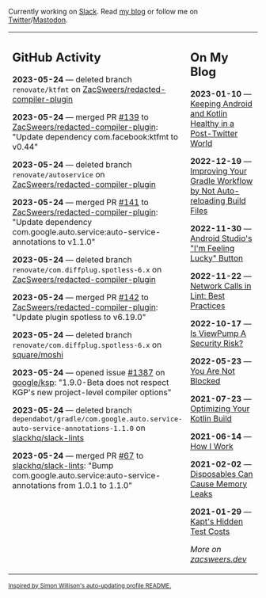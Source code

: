 Currently working on [Slack](https://slack.com/). Read [my blog](https://zacsweers.dev/) or follow me on [Twitter](https://twitter.com/ZacSweers)/[Mastodon](https://hachyderm.io/@ZacSweers).

<table><tr><td valign="top" width="60%">

## GitHub Activity
<!-- githubActivity starts -->
**2023-05-24** — deleted branch `renovate/ktfmt` on [ZacSweers/redacted-compiler-plugin](https://github.com/ZacSweers/redacted-compiler-plugin)

**2023-05-24** — merged PR [#139](https://github.com/ZacSweers/redacted-compiler-plugin/pull/139) to [ZacSweers/redacted-compiler-plugin](https://github.com/ZacSweers/redacted-compiler-plugin): "Update dependency com.facebook:ktfmt to v0.44"

**2023-05-24** — deleted branch `renovate/autoservice` on [ZacSweers/redacted-compiler-plugin](https://github.com/ZacSweers/redacted-compiler-plugin)

**2023-05-24** — merged PR [#141](https://github.com/ZacSweers/redacted-compiler-plugin/pull/141) to [ZacSweers/redacted-compiler-plugin](https://github.com/ZacSweers/redacted-compiler-plugin): "Update dependency com.google.auto.service:auto-service-annotations to v1.1.0"

**2023-05-24** — deleted branch `renovate/com.diffplug.spotless-6.x` on [ZacSweers/redacted-compiler-plugin](https://github.com/ZacSweers/redacted-compiler-plugin)

**2023-05-24** — merged PR [#142](https://github.com/ZacSweers/redacted-compiler-plugin/pull/142) to [ZacSweers/redacted-compiler-plugin](https://github.com/ZacSweers/redacted-compiler-plugin): "Update plugin spotless to v6.19.0"

**2023-05-24** — deleted branch `renovate/com.diffplug.spotless-6.x` on [square/moshi](https://github.com/square/moshi)

**2023-05-24** — opened issue [#1387](https://github.com/google/ksp/issues/1387) on [google/ksp](https://github.com/google/ksp): "1.9.0-Beta does not respect KGP's new project-level compiler options"

**2023-05-24** — deleted branch `dependabot/gradle/com.google.auto.service-auto-service-annotations-1.1.0` on [slackhq/slack-lints](https://github.com/slackhq/slack-lints)

**2023-05-24** — merged PR [#67](https://github.com/slackhq/slack-lints/pull/67) to [slackhq/slack-lints](https://github.com/slackhq/slack-lints): "Bump com.google.auto.service:auto-service-annotations from 1.0.1 to 1.1.0"
<!-- githubActivity ends -->
</td><td valign="top" width="40%">

## On My Blog
<!-- blog starts -->
**2023-01-10** — [Keeping Android and Kotlin Healthy in a Post-Twitter World](https://www.zacsweers.dev/keeping-android-healthy/)

**2022-12-19** — [Improving Your Gradle Workflow by Not Auto-reloading Build Files](https://www.zacsweers.dev/improving-your-workflow-by-not-auto-reloading-build-files/)

**2022-11-30** — [Android Studio's "I'm Feeling Lucky" Button](https://www.zacsweers.dev/android-studios-im-feeling-lucky-button/)

**2022-11-22** — [Network Calls in Lint: Best Practices](https://www.zacsweers.dev/network-calls-in-lint-best-practices/)

**2022-10-17** — [Is ViewPump A Security Risk?](https://www.zacsweers.dev/is-viewpump-a-security-risk/)

**2022-05-23** — [You Are Not Blocked](https://www.zacsweers.dev/you-are-not-blocked/)

**2021-07-23** — [Optimizing Your Kotlin Build](https://www.zacsweers.dev/optimizing-your-kotlin-build/)

**2021-06-14** — [How I Work](https://www.zacsweers.dev/how-i-work/)

**2021-02-02** — [Disposables Can Cause Memory Leaks](https://www.zacsweers.dev/disposables-can-cause-memory-leaks/)

**2021-01-29** — [Kapt's Hidden Test Costs](https://www.zacsweers.dev/kapts-hidden-test-costs/)
<!-- blog ends -->
_More on [zacsweers.dev](https://zacsweers.dev/)_
</td></tr></table>

<sub><a href="https://simonwillison.net/2020/Jul/10/self-updating-profile-readme/">Inspired by Simon Willison's auto-updating profile README.</a></sub>